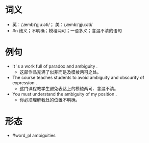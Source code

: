 # 词义
- 英：/ˌæmbɪˈɡjuːəti/； 美：/ˌæmbɪˈɡjuːəti/
- #n 歧义；不明确；模棱两可；一语多义；含混不清的语句
# 例句
- It 's a work full of paradox and ambiguity .
	- 这部作品充满了似非而是及模棱两可之处。
- The course teaches students to avoid ambiguity and obscurity of expression .
	- 这门课程教学生避免表达上的模棱两可、含混不清。
- You must understand the ambiguity of my position .
	- 你必须理解我处的位置不明确。
# 形态
- #word_pl ambiguities
